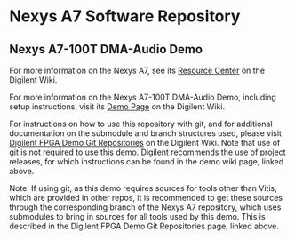 # Nexys A7 Software Repository

## Nexys A7-100T DMA-Audio Demo

For more information on the Nexys A7, see its [Resource Center](https://reference.digilentinc.com/reference/programmable-logic/nexys-a7/start) on the Digilent Wiki.

For more information on the Nexys A7-100T DMA-Audio Demo, including setup instructions, visit its [Demo Page](https://reference.digilentinc.com/reference/programmable-logic/nexys-a7/demos/nexys-a7-dma-audio) on the Digilent Wiki.

For instructions on how to use this repository with git, and for additional documentation on the submodule and branch structures used, please visit [Digilent FPGA Demo Git Repositories](https://reference.digilentinc.com/reference/programmable-logic/documents/git) on the Digilent Wiki. Note that use of git is not required to use this demo. Digilent recommends the use of project releases, for which instructions can be found in the demo wiki page, linked above.

Note: If using git, as this demo requires sources for tools other than Vitis, which are provided in other repos, it is recommended to get these sources through the corresponding branch of the Nexys A7 repository, which uses submodules to bring in sources for all tools used by this demo. This is described in the Digilent FPGA Demo Git Repositories page, linked above.

